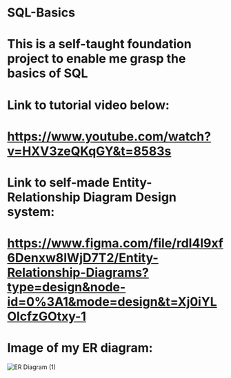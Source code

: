 # SQL-Basics
# This is a self-taught foundation project to enable me grasp the basics of SQL
# Link to tutorial video below:
# https://www.youtube.com/watch?v=HXV3zeQKqGY&t=8583s
# Link to self-made Entity-Relationship Diagram Design system:
# https://www.figma.com/file/rdl4l9xf6Denxw8lWjD7T2/Entity-Relationship-Diagrams?type=design&node-id=0%3A1&mode=design&t=Xj0iYLOlcfzGOtxy-1
# Image of my ER diagram:
![ER Diagram (1)](https://github.com/Benedict-Ik/SQL-Basics/assets/38637293/9dea4ea4-6920-4a61-b8b2-4c4549ca0805)
